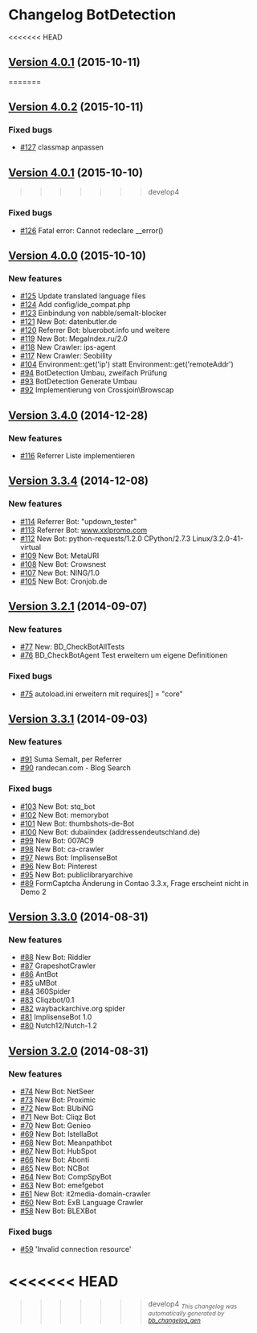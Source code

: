 # Changelog BotDetection

<<<<<<< HEAD
## [Version 4.0.1](https://github.com/BugBuster1701/botdetection/issues?q=milestone%3A%22Version+4.0.1%22+is%3Aclosed) (2015-10-11)
=======
## [Version 4.0.2](https://github.com/BugBuster1701/botdetection/issues?q=milestone%3A%22Version+4.0.2%22+is%3Aclosed) (2015-10-11)

### Fixed bugs

- [\#127](https://github.com/BugBuster1701/botdetection/issues/127) classmap anpassen

## [Version 4.0.1](https://github.com/BugBuster1701/botdetection/issues?q=milestone%3A%22Version+4.0.1%22+is%3Aclosed) (2015-10-10)
>>>>>>> develop4

### Fixed bugs

- [\#126](https://github.com/BugBuster1701/botdetection/issues/126) Fatal error: Cannot redeclare \_\_error()

## [Version 4.0.0](https://github.com/BugBuster1701/botdetection/issues?q=milestone%3A%22Version+4.0.0%22+is%3Aclosed) (2015-10-10)

### New features

- [\#125](https://github.com/BugBuster1701/botdetection/issues/125) Update translated language files
- [\#124](https://github.com/BugBuster1701/botdetection/issues/124) Add config/ide_compat.php
- [\#123](https://github.com/BugBuster1701/botdetection/issues/123) Einbindung von nabble/semalt-blocker
- [\#121](https://github.com/BugBuster1701/botdetection/issues/121) New Bot: datenbutler.de
- [\#120](https://github.com/BugBuster1701/botdetection/issues/120) Referrer Bot: bluerobot.info und weitere
- [\#119](https://github.com/BugBuster1701/botdetection/issues/119) New Bot: MegaIndex.ru/2.0
- [\#118](https://github.com/BugBuster1701/botdetection/issues/118) New Crawler: ips-agent
- [\#117](https://github.com/BugBuster1701/botdetection/issues/117) New Crawler: Seobility
- [\#104](https://github.com/BugBuster1701/botdetection/issues/104) Environment::get('ip') statt Environment::get('remoteAddr')
- [\#94](https://github.com/BugBuster1701/botdetection/issues/94) BotDetection Umbau, zweifach Prüfung
- [\#93](https://github.com/BugBuster1701/botdetection/issues/93) BotDetection Generate Umbau
- [\#92](https://github.com/BugBuster1701/botdetection/issues/92) Implementierung von Crossjoin\Browscap

## [Version 3.4.0](https://github.com/BugBuster1701/botdetection/issues?q=milestone%3A%22Version+3.4.0%22+is%3Aclosed) (2014-12-28)

### New features

- [\#116](https://github.com/BugBuster1701/botdetection/issues/116) Referrer Liste implementieren

## [Version 3.3.4](https://github.com/BugBuster1701/botdetection/issues?q=milestone%3A%22Version+3.3.4%22+is%3Aclosed) (2014-12-08)

### New features

- [\#114](https://github.com/BugBuster1701/botdetection/issues/114) Referrer Bot: "updown_tester"
- [\#113](https://github.com/BugBuster1701/botdetection/issues/113) Referrer Bot: www.xxlpromo.com
- [\#112](https://github.com/BugBuster1701/botdetection/issues/112) New Bot: python-requests/1.2.0 CPython/2.7.3 Linux/3.2.0-41-virtual
- [\#109](https://github.com/BugBuster1701/botdetection/issues/109) New Bot: MetaURI
- [\#108](https://github.com/BugBuster1701/botdetection/issues/108) New Bot: Crowsnest
- [\#107](https://github.com/BugBuster1701/botdetection/issues/107) New Bot: NING/1.0
- [\#105](https://github.com/BugBuster1701/botdetection/issues/105) New Bot: Cronjob.de

## [Version 3.2.1](https://github.com/BugBuster1701/botdetection/issues?q=milestone%3A%22Version+3.2.1%22+is%3Aclosed) (2014-09-07)

### New features

- [\#77](https://github.com/BugBuster1701/botdetection/issues/77) New: BD_CheckBotAllTests
- [\#76](https://github.com/BugBuster1701/botdetection/issues/76) BD_CheckBotAgent Test erweitern um eigene Definitionen

### Fixed bugs

- [\#75](https://github.com/BugBuster1701/botdetection/issues/75) autoload.ini erweitern mit requires[] = "core"

## [Version 3.3.1](https://github.com/BugBuster1701/botdetection/issues?q=milestone%3A%22Version+3.3.1%22+is%3Aclosed) (2014-09-03)

### New features

- [\#91](https://github.com/BugBuster1701/botdetection/issues/91) Suma Semalt, per Referrer
- [\#90](https://github.com/BugBuster1701/botdetection/issues/90) randecan.com - Blog Search

### Fixed bugs

- [\#103](https://github.com/BugBuster1701/botdetection/issues/103) New Bot: stq_bot
- [\#102](https://github.com/BugBuster1701/botdetection/issues/102) New Bot: memorybot
- [\#101](https://github.com/BugBuster1701/botdetection/issues/101) New Bot: thumbshots-de-Bot
- [\#100](https://github.com/BugBuster1701/botdetection/issues/100) New Bot: dubaiindex (addressendeutschland.de)
- [\#99](https://github.com/BugBuster1701/botdetection/issues/99) New Bot: 007AC9
- [\#98](https://github.com/BugBuster1701/botdetection/issues/98) New Bot: ca-crawler
- [\#97](https://github.com/BugBuster1701/botdetection/issues/97) News Bot: ImplisenseBot
- [\#96](https://github.com/BugBuster1701/botdetection/issues/96) New Bot: Pinterest
- [\#95](https://github.com/BugBuster1701/botdetection/issues/95) New Bot: publiclibraryarchive
- [\#89](https://github.com/BugBuster1701/botdetection/issues/89) FormCaptcha Änderung in Contao 3.3.x, Frage erscheint nicht in Demo 2

## [Version 3.3.0](https://github.com/BugBuster1701/botdetection/issues?q=milestone%3A%22Version+3.3.0%22+is%3Aclosed) (2014-08-31)

### New features

- [\#88](https://github.com/BugBuster1701/botdetection/issues/88) New Bot: Riddler
- [\#87](https://github.com/BugBuster1701/botdetection/issues/87) GrapeshotCrawler
- [\#86](https://github.com/BugBuster1701/botdetection/issues/86) AntBot
- [\#85](https://github.com/BugBuster1701/botdetection/issues/85) uMBot
- [\#84](https://github.com/BugBuster1701/botdetection/issues/84) 360Spider
- [\#83](https://github.com/BugBuster1701/botdetection/issues/83) Cliqzbot/0.1
- [\#82](https://github.com/BugBuster1701/botdetection/issues/82) waybackarchive.org spider
- [\#81](https://github.com/BugBuster1701/botdetection/issues/81) ImplisenseBot 1.0
- [\#80](https://github.com/BugBuster1701/botdetection/issues/80) Nutch12/Nutch-1.2

## [Version 3.2.0](https://github.com/BugBuster1701/botdetection/issues?q=milestone%3A%22Version+3.2.0%22+is%3Aclosed) (2014-08-31)

### New features

- [\#74](https://github.com/BugBuster1701/botdetection/issues/74) New Bot: NetSeer
- [\#73](https://github.com/BugBuster1701/botdetection/issues/73) New Bot: Proximic
- [\#72](https://github.com/BugBuster1701/botdetection/issues/72) New Bot: BUbiNG
- [\#71](https://github.com/BugBuster1701/botdetection/issues/71) New Bot: Cliqz Bot
- [\#70](https://github.com/BugBuster1701/botdetection/issues/70) New Bot: Genieo
- [\#69](https://github.com/BugBuster1701/botdetection/issues/69) New Bot: IstellaBot
- [\#68](https://github.com/BugBuster1701/botdetection/issues/68) New Bot: Meanpathbot
- [\#67](https://github.com/BugBuster1701/botdetection/issues/67) New Bot: HubSpot
- [\#66](https://github.com/BugBuster1701/botdetection/issues/66) New Bot: Abonti
- [\#65](https://github.com/BugBuster1701/botdetection/issues/65) New Bot: NCBot
- [\#64](https://github.com/BugBuster1701/botdetection/issues/64) New Bot: CompSpyBot
- [\#63](https://github.com/BugBuster1701/botdetection/issues/63) New Bot: emefgebot
- [\#61](https://github.com/BugBuster1701/botdetection/issues/61) New Bot: it2media-domain-crawler
- [\#60](https://github.com/BugBuster1701/botdetection/issues/60) New Bot: ExB Language Crawler
- [\#58](https://github.com/BugBuster1701/botdetection/issues/58) New Bot: BLEXBot

### Fixed bugs

- [\#59](https://github.com/BugBuster1701/botdetection/issues/59) 'Invalid connection resource'



<<<<<<< HEAD
=======

>>>>>>> develop4
<sub>*This changelog was automatically generated by [bb_changelog_gen](https://github.com/BugBuster1701/bb_changelog_gen)*</sub>
